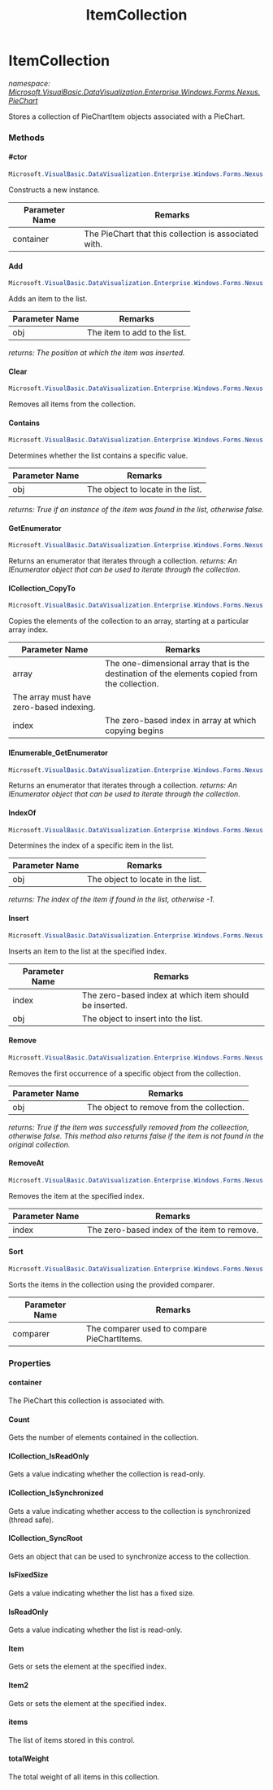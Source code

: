﻿---
title: ItemCollection
---

# ItemCollection
_namespace: [Microsoft.VisualBasic.DataVisualization.Enterprise.Windows.Forms.Nexus.PieChart](N-Microsoft.VisualBasic.DataVisualization.Enterprise.Windows.Forms.Nexus.PieChart.html)_

Stores a collection of PieChartItem objects associated with a PieChart.

### Methods

#### #ctor
```csharp
Microsoft.VisualBasic.DataVisualization.Enterprise.Windows.Forms.Nexus.PieChart.ItemCollection.#ctor(Microsoft.VisualBasic.DataVisualization.Enterprise.Windows.Forms.Nexus.PieChart)
```
Constructs a new instance.

|Parameter Name|Remarks|
|--------------|-------|
|container|The PieChart that this collection is associated with.|


#### Add
```csharp
Microsoft.VisualBasic.DataVisualization.Enterprise.Windows.Forms.Nexus.PieChart.ItemCollection.Add(System.Object)
```
Adds an item to the list.

|Parameter Name|Remarks|
|--------------|-------|
|obj|The item to add to the list.|

_returns: The position at which the item was inserted._

#### Clear
```csharp
Microsoft.VisualBasic.DataVisualization.Enterprise.Windows.Forms.Nexus.PieChart.ItemCollection.Clear
```
Removes all items from the collection.

#### Contains
```csharp
Microsoft.VisualBasic.DataVisualization.Enterprise.Windows.Forms.Nexus.PieChart.ItemCollection.Contains(System.Object)
```
Determines whether the list contains a specific value.

|Parameter Name|Remarks|
|--------------|-------|
|obj|The object to locate in the list.|

_returns: True if an instance of the item was found in the list, otherwise false._

#### GetEnumerator
```csharp
Microsoft.VisualBasic.DataVisualization.Enterprise.Windows.Forms.Nexus.PieChart.ItemCollection.GetEnumerator
```
Returns an enumerator that iterates through a collection.
_returns: An IEnumerator object that can be used to iterate through the collection._

#### ICollection_CopyTo
```csharp
Microsoft.VisualBasic.DataVisualization.Enterprise.Windows.Forms.Nexus.PieChart.ItemCollection.ICollection_CopyTo(System.Array,System.Int32)
```
Copies the elements of the collection to an array, starting at a particular array index.

|Parameter Name|Remarks|
|--------------|-------|
|array|The one-dimensional array that is the destination of the elements copied from the collection.
 The array must have zero-based indexing.|
|index|The zero-based index in array at which copying begins|


#### IEnumerable_GetEnumerator
```csharp
Microsoft.VisualBasic.DataVisualization.Enterprise.Windows.Forms.Nexus.PieChart.ItemCollection.IEnumerable_GetEnumerator
```
Returns an enumerator that iterates through a collection.
_returns: An IEnumerator object that can be used to iterate through the collection._

#### IndexOf
```csharp
Microsoft.VisualBasic.DataVisualization.Enterprise.Windows.Forms.Nexus.PieChart.ItemCollection.IndexOf(System.Object)
```
Determines the index of a specific item in the list.

|Parameter Name|Remarks|
|--------------|-------|
|obj|The object to locate in the list.|

_returns: The index of the item if found in the list, otherwise -1._

#### Insert
```csharp
Microsoft.VisualBasic.DataVisualization.Enterprise.Windows.Forms.Nexus.PieChart.ItemCollection.Insert(System.Int32,System.Object)
```
Inserts an item to the list at the specified index.

|Parameter Name|Remarks|
|--------------|-------|
|index|The zero-based index at which item should be inserted.|
|obj|The object to insert into the list.|


#### Remove
```csharp
Microsoft.VisualBasic.DataVisualization.Enterprise.Windows.Forms.Nexus.PieChart.ItemCollection.Remove(System.Object)
```
Removes the first occurrence of a specific object from the collection.

|Parameter Name|Remarks|
|--------------|-------|
|obj|The object to remove from the collection.|

_returns: True if the item was successfully removed from the colleection, otherwise false.  This method
 also returns false if the item is not found in the original collection._

#### RemoveAt
```csharp
Microsoft.VisualBasic.DataVisualization.Enterprise.Windows.Forms.Nexus.PieChart.ItemCollection.RemoveAt(System.Int32)
```
Removes the item at the specified index.

|Parameter Name|Remarks|
|--------------|-------|
|index|The zero-based index of the item to remove.|


#### Sort
```csharp
Microsoft.VisualBasic.DataVisualization.Enterprise.Windows.Forms.Nexus.PieChart.ItemCollection.Sort(System.Collections.Generic.IComparer{Microsoft.VisualBasic.DataVisualization.Enterprise.Windows.Forms.Nexus.PieChartItem})
```
Sorts the items in the collection using the provided comparer.

|Parameter Name|Remarks|
|--------------|-------|
|comparer|The comparer used to compare PieChartItems.|




### Properties

#### container
The PieChart this collection is associated with.
#### Count
Gets the number of elements contained in the collection.
#### ICollection_IsReadOnly
Gets a value indicating whether the collection is read-only.
#### ICollection_IsSynchronized
Gets a value indicating whether access to the collection is synchronized (thread safe).
#### ICollection_SyncRoot
Gets an object that can be used to synchronize access to the collection.
#### IsFixedSize
Gets a value indicating whether the list has a fixed size.
#### IsReadOnly
Gets a value indicating whether the list is read-only.
#### Item
Gets or sets the element at the specified index.
#### Item2
Gets or sets the element at the specified index.
#### items
The list of items stored in this control.
#### totalWeight
The total weight of all items in this collection.

